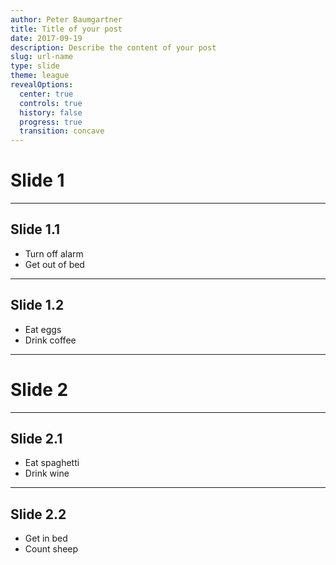 ```yaml
---
author: Peter Baumgartner
title: Title of your post
date: 2017-09-19
description: Describe the content of your post
slug: url-name
type: slide
theme: league
revealOptions:
  center: true
  controls: true
  history: false
  progress: true
  transition: concave
---
```



# Slide 1

___

## Slide 1.1

- Turn off alarm
- Get out of bed

___

## Slide 1.2

- Eat eggs
- Drink coffee

---

# Slide 2

___

## Slide 2.1

- Eat spaghetti
- Drink wine

___

## Slide 2.2

- Get in bed
- Count sheep

